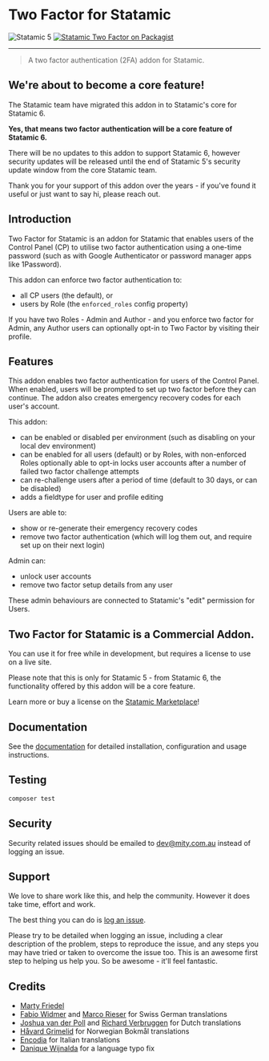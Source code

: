 # Two Factor for Statamic

<!-- statamic:hide -->

![Statamic 5](https://img.shields.io/badge/Statamic-5-FF269E?style=for-the-badge&link=https://statamic.com)
[![Statamic Two Factor on Packagist](https://img.shields.io/packagist/v/mitydigital/statamic-two-factor?style=for-the-badge)](https://packagist.org/packages/mitydigital/statamic-two-factor/stats)

---

<!-- /statamic:hide -->

> A two factor authentication (2FA) addon for Statamic.

## We're about to become a core feature!

The Statamic team have migrated this addon in to Statamic's core for Statamic 6.

**Yes, that means two factor authentication will be a core feature of Statamic 6.**

There will be no updates to this addon to support Statamic 6, however security updates will be released until
the end of Statamic 5's security update window from the core Statamic team.

Thank you for your support of this addon over the years - if you've found it useful or just want to say hi, please
reach out.

## Introduction

Two Factor for Statamic is an addon for Statamic that enables users of the Control Panel (CP) to utilise two factor
authentication using a one-time password (such as with Google Authenticator or password manager apps like 1Password).

This addon can enforce two factor authentication to:

- all CP users (the default), or
- users by Role (the `enforced_roles` config property)

If you have two Roles - Admin and Author - and you enforce two factor for Admin, any Author users can optionally opt-in
to Two Factor by visiting their profile.

## Features

This addon enables two factor authentication for users of the Control Panel. When enabled, users will be prompted to set
up two factor before they can continue. The addon also creates emergency recovery codes for each user's account.

This addon:

- can be enabled or disabled per environment (such as disabling on your local dev environment)
- can be enabled for all users (default) or by Roles, with non-enforced Roles optionally able to opt-in
  locks user accounts after a number of failed two factor challenge attempts
- can re-challenge users after a period of time (default to 30 days, or can be disabled)
- adds a fieldtype for user and profile editing

Users are able to:

- show or re-generate their emergency recovery codes
- remove two factor authentication (which will log them out, and require set up on their next login)

Admin can:

- unlock user accounts
- remove two factor setup details from any user

These admin behaviours are connected to Statamic's "edit" permission for Users.

## Two Factor for Statamic is a Commercial Addon.

You can use it for free while in development, but requires a license to use on a live site.

Please note that this is only for Statamic 5 - from Statamic 6, the functionality offered by this addon will
be a core feature.

Learn more or buy a license on the [Statamic Marketplace](https://statamic.com/addons/mity-digital/two-factor)!

## Documentation

See the [documentation](https://docs.mity.com.au/two-factor) for detailed installation, configuration and usage
instructions.

## Testing

```bash
composer test
```

## Security

Security related issues should be emailed to [dev@mity.com.au](mailto:dev@mity.com.au) instead of logging an issue.

## Support

We love to share work like this, and help the community. However it does take time, effort and work.

The best thing you can do is [log an issue](../../issues).

Please try to be detailed when logging an issue, including a clear description of the problem, steps to reproduce the
issue, and any steps you may have tried or taken to overcome the issue too. This is an awesome first step to helping us
help you. So be awesome - it'll feel fantastic.

## Credits

- [Marty Friedel](https://github.com/martyf)
- [Fabio Widmer](https://github.com/FabioWidmer) and [Marco Rieser](https://github.com/marcorieser) for Swiss German
  translations
- [Joshua van der Poll](https://github.com/joshuavanderpoll) and [Richard Verbruggen](https://github.com/vannut) for
  Dutch translations
- [Håvard Grimelid](https://github.com/hgrimelid) for Norwegian Bokmål translations
- [Encodia](https://github.com/encodiaweb) for Italian translations
- [Danique Wijnalda](https://github.com/dnwjn) for a language typo fix
